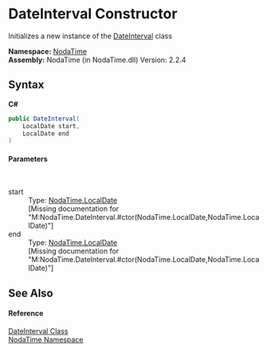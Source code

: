 # DateInterval Constructor 
 

Initializes a new instance of the <a href="T_NodaTime_DateInterval">DateInterval</a> class

**Namespace:**&nbsp;<a href="N_NodaTime">NodaTime</a><br />**Assembly:**&nbsp;NodaTime (in NodaTime.dll) Version: 2.2.4

## Syntax

**C#**<br />
``` C#
public DateInterval(
	LocalDate start,
	LocalDate end
)
```


#### Parameters
&nbsp;<dl><dt>start</dt><dd>Type: <a href="T_NodaTime_LocalDate">NodaTime.LocalDate</a><br />\[Missing <param name="start"/> documentation for "M:NodaTime.DateInterval.#ctor(NodaTime.LocalDate,NodaTime.LocalDate)"\]</dd><dt>end</dt><dd>Type: <a href="T_NodaTime_LocalDate">NodaTime.LocalDate</a><br />\[Missing <param name="end"/> documentation for "M:NodaTime.DateInterval.#ctor(NodaTime.LocalDate,NodaTime.LocalDate)"\]</dd></dl>

## See Also


#### Reference
<a href="T_NodaTime_DateInterval">DateInterval Class</a><br /><a href="N_NodaTime">NodaTime Namespace</a><br />